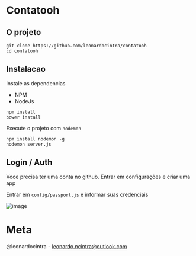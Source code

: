 # Contatooh

## O projeto
```
git clone https://github.com/leonardocintra/contatooh
cd contatooh
```

## Instalacao

Instale as dependencias

- NPM
- NodeJs

```
npm install
bower install
```

Execute o projeto com `nodemon`
```
npm install nodemon -g
nodemon server.js
```

## Login / Auth
Voce precisa ter uma conta no github.
Entrar em configurações e criar uma app

Entrar em `config/passport.js` e informar suas credenciais

![image](https://cloud.githubusercontent.com/assets/5832193/22551545/4a2c206a-e93c-11e6-9d9a-3c55e62cd188.png)


# Meta
@leonardocintra - leonardo.ncintra@outlook.com